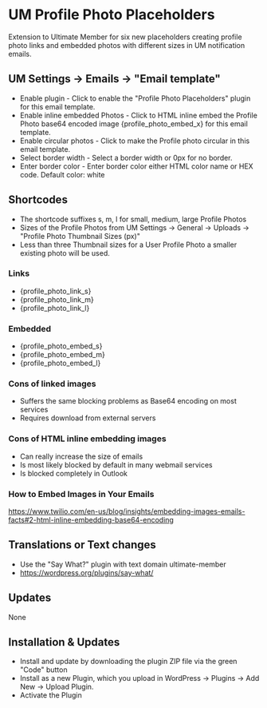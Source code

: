 # UM Profile Photo Placeholders
Extension to Ultimate Member for six new placeholders creating profile photo links and embedded photos with different sizes in UM notification emails.
## UM Settings -> Emails -> "Email template"
* Enable plugin - Click to enable the "Profile Photo Placeholders" plugin for this email template.
* Enable inline embedded Photos - Click to HTML inline embed the Profile Photo base64 encoded image {profile_photo_embed_x} for this email template.
* Enable circular photos - Click to make the Profile photo circular in this email template.
* Select border width - Select a border width or 0px for no border.
* Enter border color - Enter border color either HTML color name or HEX code. Default color: white
## Shortcodes
* The shortcode suffixes s, m, l for small, medium, large Profile Photos
* Sizes of the Profile Photos from UM Settings -> General -> Uploads -> "Profile Photo Thumbnail Sizes (px)"
* Less than three Thumbnail sizes for a User Profile Photo a smaller existing photo will be used.
### Links
* {profile_photo_link_s}
* {profile_photo_link_m}
* {profile_photo_link_l}
### Embedded
* {profile_photo_embed_s}
* {profile_photo_embed_m}
* {profile_photo_embed_l}

### Cons of linked images
* Suffers the same blocking problems as Base64 encoding on most services
* Requires download from external servers
### Cons of HTML inline embedding images
* Can really increase the size of emails
* Is most likely blocked by default in many webmail services
* Is blocked completely in Outlook
### How to Embed Images in Your Emails
https://www.twilio.com/en-us/blog/insights/embedding-images-emails-facts#2-html-inline-embedding-base64-encoding
## Translations or Text changes
* Use the "Say What?" plugin with text domain ultimate-member
* https://wordpress.org/plugins/say-what/

## Updates
None

## Installation & Updates
* Install and update by downloading the plugin ZIP file via the green "Code" button
* Install as a new Plugin, which you upload in WordPress -> Plugins -> Add New -> Upload Plugin.
* Activate the Plugin
